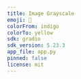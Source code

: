```yaml
---
title: Image Grayscale
emoji: 🏢
colorFrom: indigo
colorTo: yellow
sdk: gradio
sdk_version: 5.23.3
app_file: app.py
pinned: false
license: mit
---
```

